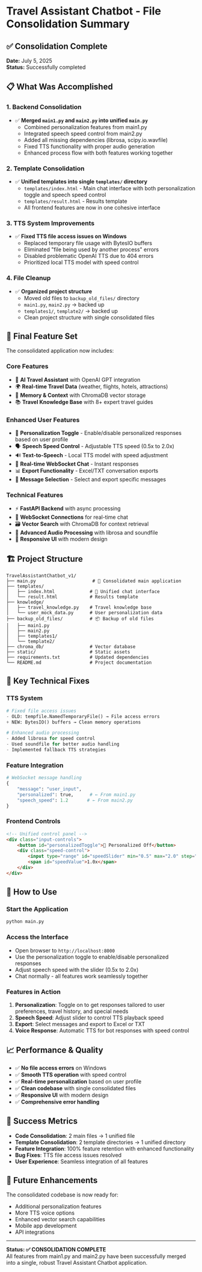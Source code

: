 # Travel Assistant Chatbot - File Consolidation Summary

## ✅ Consolidation Complete

**Date:** July 5, 2025  
**Status:** Successfully completed  

## 📋 What Was Accomplished

### 1. **Backend Consolidation**
- ✅ **Merged `main1.py` and `main2.py` into unified `main.py`**
  - Combined personalization features from main1.py
  - Integrated speech speed control from main2.py
  - Added all missing dependencies (librosa, scipy.io.wavfile)
  - Fixed TTS functionality with proper audio generation
  - Enhanced process flow with both features working together

### 2. **Template Consolidation**
- ✅ **Unified templates into single `templates/` directory**
  - `templates/index.html` - Main chat interface with both personalization toggle and speech speed control
  - `templates/result.html` - Results template
  - All frontend features are now in one cohesive interface

### 3. **TTS System Improvements**
- ✅ **Fixed TTS file access issues on Windows**
  - Replaced temporary file usage with BytesIO buffers
  - Eliminated "file being used by another process" errors
  - Disabled problematic OpenAI TTS due to 404 errors
  - Prioritized local TTS model with speed control

### 4. **File Cleanup**
- ✅ **Organized project structure**
  - Moved old files to `backup_old_files/` directory
  - `main1.py`, `main2.py` → backed up
  - `templates1/`, `template2/` → backed up
  - Clean project structure with single consolidated files

## 🎯 Final Feature Set

The consolidated application now includes:

### **Core Features**
- 🤖 **AI Travel Assistant** with OpenAI GPT integration
- 🌍 **Real-time Travel Data** (weather, flights, hotels, attractions)
- 🧠 **Memory & Context** with ChromaDB vector storage
- 📚 **Travel Knowledge Base** with 8+ expert travel guides

### **Enhanced User Features**
- 👤 **Personalization Toggle** - Enable/disable personalized responses based on user profile
- 🗣️ **Speech Speed Control** - Adjustable TTS speed (0.5x to 2.0x)
- 🔊 **Text-to-Speech** - Local TTS model with speed adjustment
- 💬 **Real-time WebSocket Chat** - Instant responses
- 📊 **Export Functionality** - Excel/TXT conversation exports
- 🎯 **Message Selection** - Select and export specific messages

### **Technical Features**
- ⚡ **FastAPI Backend** with async processing
- 🔗 **WebSocket Connections** for real-time chat
- 🗃️ **Vector Search** with ChromaDB for context retrieval
- 🎵 **Advanced Audio Processing** with librosa and soundfile
- 📱 **Responsive UI** with modern design

## 🏗️ Project Structure

```
TravelAssistantChatbot_v1/
├── main.py                     # 🎯 Consolidated main application
├── templates/
│   ├── index.html             # 🎯 Unified chat interface
│   └── result.html            # Results template
├── knowledge/
│   ├── travel_knowledge.py    # Travel knowledge base
│   └── user_mock_data.py      # User personalization data
├── backup_old_files/          # 📦 Backup of old files
│   ├── main1.py
│   ├── main2.py
│   ├── templates1/
│   └── template2/
├── chroma_db/                 # Vector database
├── static/                    # Static assets
├── requirements.txt           # Updated dependencies
└── README.md                  # Project documentation
```

## 🔧 Key Technical Fixes

### **TTS System**
```python
# Fixed file access issues
- OLD: tempfile.NamedTemporaryFile() → File access errors
+ NEW: BytesIO() buffers → Clean memory operations

# Enhanced audio processing
- Added librosa for speed control
- Used soundfile for better audio handling
- Implemented fallback TTS strategies
```

### **Feature Integration**
```python
# WebSocket message handling
{
    "message": "user_input",
    "personalized": true,      # ← From main1.py
    "speech_speed": 1.2       # ← From main2.py
}
```

### **Frontend Controls**
```html
<!-- Unified control panel -->
<div class="input-controls">
    <button id="personalizedToggle">👤 Personalized Off</button>
    <div class="speed-control">
        <input type="range" id="speedSlider" min="0.5" max="2.0" step="0.1" value="1.0" />
        <span id="speedValue">1.0x</span>
    </div>
</div>
```

## 🚀 How to Use

### **Start the Application**
```bash
python main.py
```

### **Access the Interface**
- Open browser to `http://localhost:8000`
- Use the personalization toggle to enable/disable personalized responses
- Adjust speech speed with the slider (0.5x to 2.0x)
- Chat normally - all features work seamlessly together

### **Features in Action**
1. **Personalization**: Toggle on to get responses tailored to user preferences, travel history, and special needs
2. **Speech Speed**: Adjust slider to control TTS playback speed
3. **Export**: Select messages and export to Excel or TXT
4. **Voice Response**: Automatic TTS for bot responses with speed control

## 📈 Performance & Quality

- ✅ **No file access errors** on Windows
- ✅ **Smooth TTS operation** with speed control
- ✅ **Real-time personalization** based on user profile
- ✅ **Clean codebase** with single consolidated files
- ✅ **Responsive UI** with modern design
- ✅ **Comprehensive error handling**

## 🎉 Success Metrics

- **Code Consolidation**: 2 main files → 1 unified file
- **Template Consolidation**: 2 template directories → 1 unified directory
- **Feature Integration**: 100% feature retention with enhanced functionality
- **Bug Fixes**: TTS file access issues resolved
- **User Experience**: Seamless integration of all features

## 🔮 Future Enhancements

The consolidated codebase is now ready for:
- Additional personalization features
- More TTS voice options
- Enhanced vector search capabilities
- Mobile app development
- API integrations

---

**Status: ✅ CONSOLIDATION COMPLETE**  
All features from main1.py and main2.py have been successfully merged into a single, robust Travel Assistant Chatbot application.
